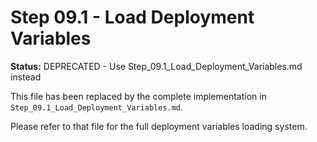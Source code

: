 # Step 09.1 - Load Deployment Variables

**Status:** DEPRECATED - Use Step_09.1_Load_Deployment_Variables.md instead

This file has been replaced by the complete implementation in `Step_09.1_Load_Deployment_Variables.md`.

Please refer to that file for the full deployment variables loading system.